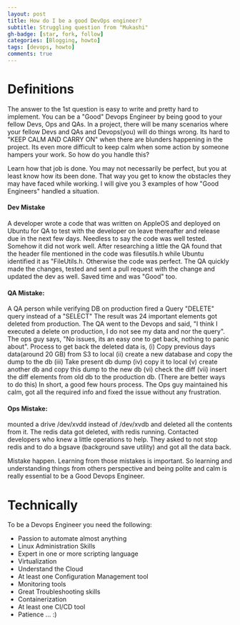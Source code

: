 ```yaml
---
layout: post
title: How do I be a good DevOps engineer?
subtitle: Struggling question from "Mukashi"
gh-badge: [star, fork, follow]
categories: [Blogging, howto]
tags: [devops, howto]
comments: true
---
```


# Definitions

The answer to the 1st question is easy to write and pretty hard to implement. You can be a "Good" Devops Engineer by being good to your fellow Devs, Ops and QAs. In a project, there will be many scenarios where your fellow Devs and QAs and Devops(you) will do things wrong. Its hard to "KEEP CALM AND CARRY ON" when there are blunders happening in the project. Its even more difficult to keep calm when some action by someone hampers your work. So how do you handle this?

Learn how that job is done. You may not necessarily be perfect, but you at least know how its been done. That way you get to know the obstacles they may have faced while working. I will give you 3 examples of how "Good Engineers" handled a situation.

#### Dev Mistake

A developer wrote a code that was written on AppleOS and deployed on Ubuntu for QA to test with the developer on leave thereafter and release due in the next few days. Needless to say the code was well tested. Somehow it did not work well. After researching a little the QA found that the header file mentioned in the code was filesutils.h while Ubuntu identified it as "FileUtils.h. Otherwise the code was perfect. The QA quickly made the changes, tested and sent a pull request with the change and updated the dev as well. Saved time and was "Good" too.
    
#### QA Mistake: 

A QA person while verifying DB on production fired a Query "DELETE" query instead of a "SELECT" The result was 24 important elements got deleted from production. The QA went to the Devops and said, "I think I executed a delete on production, I do not see my data and nor the query". The ops guy says, "No issues, its an easy one to get back, nothing to panic about". Process to get back the deleted data is, (i) Copy previous days data(around 20 GB) from S3 to local (ii) create a new database and copy the dump to the db (iii) Take present db dump (iv) copy it to local (v) create another db and copy this dump to the new db (vi) check the diff (vii) insert the diff elements from old db to the production db. (There are better ways to do this) In short, a good few hours process. The Ops guy maintained his calm, got all the required info and fixed the issue without any frustration.
    
#### Ops Mistake: 

mounted a drive /dev/xvdd instead of /dev/xvdb and deleted all the contents from it. The redis data got deleted, with redis running. Contacted developers who knew a little operations to help. They asked to not stop redis and to do a bgsave (background save utility) and got all the data back.

Mistake happen. Learning from those mistakes is important. So learning and understanding things from others perspective and being polite and calm is really essential to be a Good Devops Engineer.

# Technically

To be a Devops Engineer you need the following:

- Passion to automate almost anything
- Linux Administration Skills
- Expert in one or more scripting language
- Virtualization
- Understand the Cloud
- At least one Configuration Management tool
- Monitoring tools
- Great Troubleshooting skills
- Containerization
- At least one CI/CD tool
- Patience ... :)